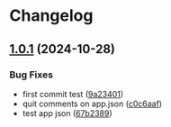 # Changelog

## [1.0.1](https://github.com/AlessandroZimple/test-release-expo/compare/v1.0.0...v1.0.1) (2024-10-28)


### Bug Fixes

* first commit test ([9a23401](https://github.com/AlessandroZimple/test-release-expo/commit/9a234011fcc4ca528609ba89eeed55cb2d669d08))
* quit comments on app.json ([c0c6aaf](https://github.com/AlessandroZimple/test-release-expo/commit/c0c6aaf985c8dc86d182494258b962d65cb24313))
* test app json ([67b2389](https://github.com/AlessandroZimple/test-release-expo/commit/67b23894cc09438722506cd2ec5ed2de637febae))
